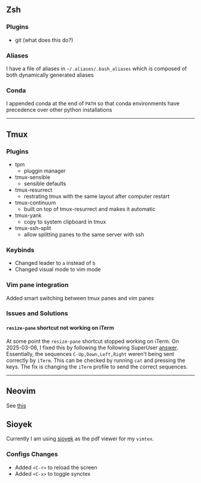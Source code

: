 ## Zsh

### Plugins

- git (what does this do?)

### Aliases

I have a file of aliases in `~/.aliases/.bash_aliases` which is composed of
both dynamically generated aliases

### Conda

I appended conda at the end of `PATH` so that conda environments have
precedence over other python installations

---

## Tmux

### Plugins

- tpm
  - pluggin manager
- tmux-sensible
  - sensible defaults
- tmux-resurrect
  - restrating tmux with the same layout after computer restart
- tmux-continuum
  - built on top of tmux-resurrect and makes it automatic
- tmux-yank
  - copy to system clipboard in tmux
- tmux-ssh-split
  - allow splitting panes to the same server with ssh

### Keybinds

- Changed leader to `a` instead of `b`
- Changed visual mode to vim mode

### Vim pane integration

Added smart switching between tmux panes and vim panes

### Issues and Solutions

#### `resize-pane` shortcut not working on iTerm

At some point the `resize-pane` shortcut stopped working on iTerm. On
2025-03-06, I fixed this by following the following SuperUser
[answer](https://superuser.com/questions/660013/resizing-pane-is-not-working-for-tmux-on-mac).
Essentially, the sequences `C-Up,Down,Left,Right` weren't being sent correctly
by `iTerm`. This can be checked by running `cat` and pressing the keys. The fix
is changing the `iTerm` profile to send the correct sequences.

---

## Neovim

See [this](./nvim/README.md)

## Sioyek

Currently I am using
[sioyek](https://sioyek-documentation.readthedocs.io/en/latest/index.html) as
the pdf viewer for my `vimtex`.

### Configs Changes

- Added `<C-r>` to reload the screen
- Added `<C-x>` to toggle synctex
